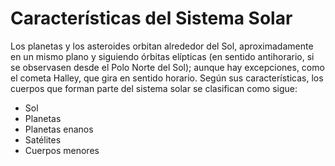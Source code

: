 Características del Sistema Solar
=======================

Los planetas y los asteroides orbitan alrededor del Sol, aproximadamente en un mismo plano y siguiendo órbitas elípticas (en sentido antihorario, si se observasen desde el Polo Norte del Sol); aunque hay excepciones, como el cometa Halley, que gira en sentido horario. Según sus características, los cuerpos que forman parte del sistema solar se clasifican como sigue:
* Sol
* Planetas
* Planetas enanos
* Satélites
* Cuerpos menores

